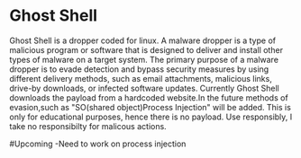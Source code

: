 # Ghost Shell

Ghost Shell is a dropper coded for linux. A malware dropper is a type of malicious program or software that is designed to deliver and install other types of malware on a target system. The primary purpose of a malware dropper is to evade detection and bypass security measures by using different delivery methods, such as email attachments, malicious links, drive-by downloads, or infected software updates. Currently Ghost Shell downloads the payload from a hardcoded website.In the future methods of evasion,such as "SO(shared object)Process Injection" will be added. This is only for educational purposes, hence there is no payload. Use responsibly, I take no responsibilty for malicous actions. 

#Upcoming
-Need to work on process injection 
